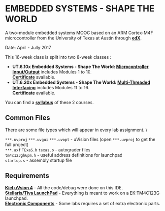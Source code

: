 # EMBEDDED SYSTEMS - SHAPE THE WORLD
A two-module embedded systems MOOC based on an ARM Cortex-M4F microcontroller from the University of Texas at Austin through [**edX**](https://courses.edx.org/).

Date: April - Jully 2017

This 16-week class is split into two 8-week classes : 
- **UT.6.10x Embedded Systems - Shape The World: [Microcontroller Input/Output](https://www.edx.org/course/embedded-systems-shape-world-utaustinx-ut-6-10x)** includes Modules 1 to 10. \
  [**Certificate**](https://courses.edx.org/certificates/6ec84679c9b648f7a051bb0573820f65) available.
- **UT.6.20x Embedded Systems - Shape The World: [Multi-Threaded Interfacing](https://www.edx.org/course/embedded-systems-shape-world-multi-utaustinx-ut-6-20x)** includes Modules 11 to 16. \
  [**Certificate**](https://courses.edx.org/certificates/a6c5861b0e4646a69080f2d2be621aba) available.

You can find a **[syllabus](syllabus.md)** of these 2 courses.


## Common Files

There are some file types which will appear in every lab assignment. \

`***.uvproj` `***.uvgui` `***.uvopt` - uVision files (open `***.uvproj` to get the full project) \
`***.axf` `TExaS.h` `texas.o` - autograder files \
`tm4c123gh6pm.h` - useful address definitions for launchpad \
`startup.s` - assembly startup file

## Requirements

**[Kiel uVsion 4](https://www.keil.com/demo/eval/armv4.htm)** - All the code/debug were done on this IDE. \
**[Stellaris/Tiva LaunchPad](http://www.ti.com/tool/ek-tm4c123gxl)** - Everything is meant to work on a EK-TM4C123G launchpad. \
**[Electronic Components](http://edx-org-utaustinx.s3.amazonaws.com/UT601x/worldwide.html)** - Some labs requires a set of extra electronic parts.
